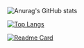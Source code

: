 
![Anurag's GitHub stats](https://github-readme-stats.vercel.app/api?username=Monologuethl&show_icons=true&theme=radical)


[![Top Langs](https://github-readme-stats.vercel.app/api/top-langs/?username=Monologuethl&show_icons=true&theme=radical)](https://github.com/Monologuethl/Java_SE_EE)

[![Readme Card](https://github-readme-stats.vercel.app/api/pin/?username=Monologuethl&repo=Android_Facenet_Recognition&show_icons=true&theme=radical)](https://github.com/Monologuethl/Android_Facenet_Recognition)
